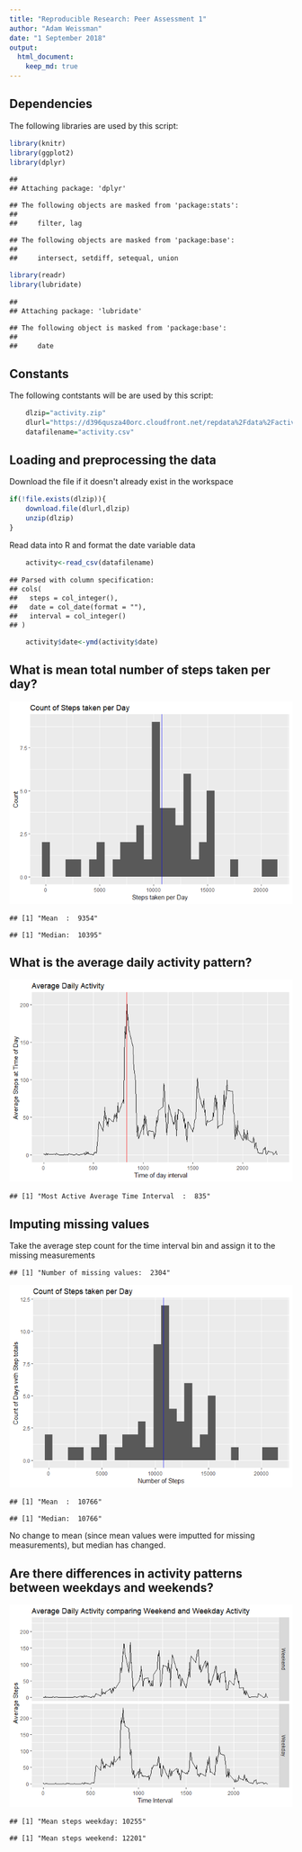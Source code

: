 ```yaml
---
title: "Reproducible Research: Peer Assessment 1"
author: "Adam Weissman"
date: "1 September 2018"
output: 
  html_document:
    keep_md: true
---
```




## Dependencies
The following libraries are used by this script:

```r
library(knitr)
library(ggplot2)
library(dplyr)
```

```
## 
## Attaching package: 'dplyr'
```

```
## The following objects are masked from 'package:stats':
## 
##     filter, lag
```

```
## The following objects are masked from 'package:base':
## 
##     intersect, setdiff, setequal, union
```

```r
library(readr)
library(lubridate)
```

```
## 
## Attaching package: 'lubridate'
```

```
## The following object is masked from 'package:base':
## 
##     date
```

## Constants
The following contstants will be  are used by this script:

```r
    dlzip="activity.zip"
    dlurl="https://d396qusza40orc.cloudfront.net/repdata%2Fdata%2Factivity.zip"
    datafilename="activity.csv"
```




## Loading and preprocessing the data
Download the file if it doesn't already exist in the workspace

```r
if(!file.exists(dlzip)){
    download.file(dlurl,dlzip)
    unzip(dlzip)
}
```
Read data into R and format the date variable data

```r
    activity<-read_csv(datafilename)
```

```
## Parsed with column specification:
## cols(
##   steps = col_integer(),
##   date = col_date(format = ""),
##   interval = col_integer()
## )
```

```r
    activity$date<-ymd(activity$date)
```


## What is mean total number of steps taken per day?
![](PA1_template_files/figure-html/mean-1.png)<!-- -->

```
## [1] "Mean  :  9354"
```

```
## [1] "Median:  10395"
```

## What is the average daily activity pattern?
![](PA1_template_files/figure-html/daily-1.png)<!-- -->

```
## [1] "Most Active Average Time Interval  :  835"
```


## Imputing missing values
Take the average step count for the time interval bin and assign it to the missing measurements

```
## [1] "Number of missing values:  2304"
```

![](PA1_template_files/figure-html/nas-1.png)<!-- -->

```
## [1] "Mean  :  10766"
```

```
## [1] "Median:  10766"
```
No change to mean (since mean values were imputted for missing measurements), but median has changed.


## Are there differences in activity patterns between weekdays and weekends?
![](PA1_template_files/figure-html/weekend-1.png)<!-- -->

```
## [1] "Mean steps weekday: 10255"
```

```
## [1] "Mean steps weekend: 12201"
```



